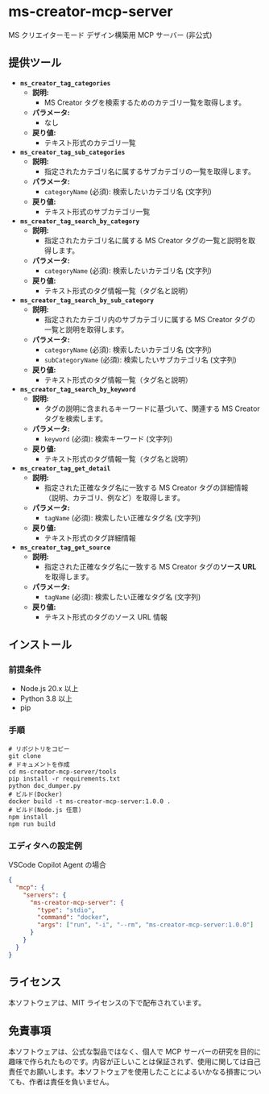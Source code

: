 # ms-creator-mcp-server

MS クリエイターモード デザイン構築用 MCP サーバー (非公式)

## 提供ツール

- **`ms_creator_tag_categories`**
  - **説明:**
    - MS Creator タグを検索するためのカテゴリ一覧を取得します。
  - **パラメータ:**
    - なし
  - **戻り値:**
    - テキスト形式のカテゴリ一覧
- **`ms_creator_tag_sub_categories`**
  - **説明:**
    - 指定されたカテゴリ名に属するサブカテゴリの一覧を取得します。
  - **パラメータ:**
    - `categoryName` (必須): 検索したいカテゴリ名 (文字列)
  - **戻り値:**
    - テキスト形式のサブカテゴリ一覧
- **`ms_creator_tag_search_by_category`**
  - **説明:**
    - 指定されたカテゴリ名に属する MS Creator タグの一覧と説明を取得します。
  - **パラメータ:**
    - `categoryName` (必須): 検索したいカテゴリ名 (文字列)
  - **戻り値:**
    - テキスト形式のタグ情報一覧（タグ名と説明）
- **`ms_creator_tag_search_by_sub_category`**
  - **説明:**
    - 指定されたカテゴリ内のサブカテゴリに属する MS Creator タグの一覧と説明を取得します。
  - **パラメータ:**
    - `categoryName` (必須): 検索したいカテゴリ名 (文字列)
    - `subCategoryName` (必須): 検索したいサブカテゴリ名 (文字列)
  - **戻り値:**
    - テキスト形式のタグ情報一覧（タグ名と説明）
- **`ms_creator_tag_search_by_keyword`**
  - **説明:**
    - タグの説明に含まれるキーワードに基づいて、関連する MS Creator タグを検索します。
  - **パラメータ:**
    - `keyword` (必須): 検索キーワード (文字列)
  - **戻り値:**
    - テキスト形式のタグ情報一覧（タグ名と説明）
- **`ms_creator_tag_get_detail`**
  - **説明:**
    - 指定された正確なタグ名に一致する MS Creator タグの詳細情報（説明、カテゴリ、例など）を取得します。
  - **パラメータ:**
    - `tagName` (必須): 検索したい正確なタグ名 (文字列)
  - **戻り値:**
    - テキスト形式のタグ詳細情報
- **`ms_creator_tag_get_source`**
  - **説明:**
    - 指定された正確なタグ名に一致する MS Creator タグの**ソース URL**を取得します。
  - **パラメータ:**
    - `tagName` (必須): 検索したい正確なタグ名 (文字列)
  - **戻り値:**
    - テキスト形式のタグのソース URL 情報

## インストール

### 前提条件

- Node.js 20.x 以上
- Python 3.8 以上
- pip

### 手順

```
# リポジトリをコピー
git clone
# ドキュメントを作成
cd ms-creator-mcp-server/tools
pip install -r requirements.txt
python doc_dumper.py
# ビルド(Docker)
docker build -t ms-creator-mcp-server:1.0.0 .
# ビルド(Node.js 任意)
npm install
npm run build
```

### エディタへの設定例

VSCode Copilot Agent の場合

```json
{
  "mcp": {
    "servers": {
      "ms-creator-mcp-server": {
        "type": "stdio",
        "command": "docker",
        "args": ["run", "-i", "--rm", "ms-creator-mcp-server:1.0.0"]
      }
    }
  }
}
```

## ライセンス

本ソフトウェアは、MIT ライセンスの下で配布されています。

## 免責事項

本ソフトウェアは、公式な製品ではなく、個人で MCP サーバーの研究を目的に趣味で作られたものです。内容が正しいことは保証されず、使用に関しては自己責任でお願いします。本ソフトウェアを使用したことによるいかなる損害についても、作者は責任を負いません。
